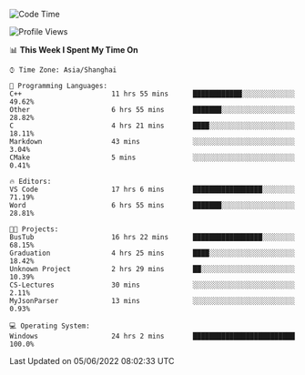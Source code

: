 <!--START_SECTION:waka-->
![Code Time](http://img.shields.io/badge/Code%20Time-95%20hrs%209%20mins-blue)

![Profile Views](http://img.shields.io/badge/Profile%20Views-5-blue)

📊 **This Week I Spent My Time On** 

```text
⌚︎ Time Zone: Asia/Shanghai

💬 Programming Languages: 
C++                      11 hrs 55 mins      ████████████░░░░░░░░░░░░░   49.62% 
Other                    6 hrs 55 mins       ███████░░░░░░░░░░░░░░░░░░   28.82% 
C                        4 hrs 21 mins       ████░░░░░░░░░░░░░░░░░░░░░   18.11% 
Markdown                 43 mins             ░░░░░░░░░░░░░░░░░░░░░░░░░   3.04% 
CMake                    5 mins              ░░░░░░░░░░░░░░░░░░░░░░░░░   0.41%

🔥 Editors: 
VS Code                  17 hrs 6 mins       █████████████████░░░░░░░░   71.19% 
Word                     6 hrs 55 mins       ███████░░░░░░░░░░░░░░░░░░   28.81%

🐱‍💻 Projects: 
BusTub                   16 hrs 22 mins      █████████████████░░░░░░░░   68.15% 
Graduation               4 hrs 25 mins       ████░░░░░░░░░░░░░░░░░░░░░   18.42% 
Unknown Project          2 hrs 29 mins       ██░░░░░░░░░░░░░░░░░░░░░░░   10.39% 
CS-Lectures              30 mins             ░░░░░░░░░░░░░░░░░░░░░░░░░   2.11% 
MyJsonParser             13 mins             ░░░░░░░░░░░░░░░░░░░░░░░░░   0.93%

💻 Operating System: 
Windows                  24 hrs 2 mins       █████████████████████████   100.0%

```


 Last Updated on 05/06/2022 08:02:33 UTC
<!--END_SECTION:waka-->